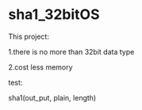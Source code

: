 # sha1_32bitOS
This project:

1.there is no more than 32bit data type

2.cost less memory 


test:

sha1(out_put, plain, length)
